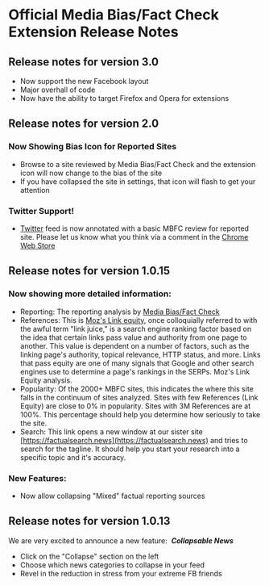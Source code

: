 # Official Media Bias/Fact Check Extension Release Notes

## Release notes for version 3.0

- Now support the new Facebook layout
- Major overhall of code
- Now have the ability to target Firefox and Opera for extensions

## Release notes for version 2.0

### Now Showing Bias Icon for Reported Sites

- Browse to a site reviewed by Media Bias/Fact Check and the extension icon will now change to the bias of the site
- If you have collapsed the site in settings, that icon will flash to get your attention

### Twitter Support!

- [Twitter](https://twitter.com) feed is now annotated with a basic MBFC review for reported site. Please let us know what you think via a comment in the [Chrome Web Store](https://chrome.google.com/webstore/detail/official-media-biasfact-c/ganicjnkcddicfioohdaegodjodcbkkh)

## Release notes for version 1.0.15

### Now showing more detailed information: 

- Reporting: The reporting analysis by [Media Bias/Fact Check](https://mediabiasfactcheck.com)
- References: This is [Moz's Link equity](https://moz.com/learn/seo/what-is-link-equity), once colloquially referred to with the awful term "link juice," is a search engine ranking factor based on the idea that certain links pass value and authority from one page to another. This value is dependent on a number of factors, such as the linking page's authority, topical relevance, HTTP status, and more. Links that pass equity are one of many signals that Google and other search engines use to determine a page's rankings in the SERPs. Moz's Link Equity analysis.
- Popularity: Of the 2000+ MBFC sites, this indicates the where this site falls in the continuum of sites analyzed. Sites with few References (Link Equity) are close to 0% in popularity. Sites with 3M References are at 100%. This percentage should help you determine how seriously to take the site.
- Search: This link opens a new window at our sister site [https://factualsearch.news](https://factualsearch.news) and tries to search for the tagline. It should help you start your research into a specific topic and it's accuracy.

### New Features:

- Now allow collapsing "Mixed" factual reporting sources

## Release notes for version 1.0.13

We are very excited to announce a new feature:  **_Collapsable News_**

- Click on the "Collapse" section on the left
- Choose which news categories to collapse in your feed
- Revel in the reduction in stress from your extreme FB friends
